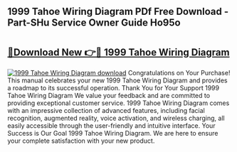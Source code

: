 ## 1999 Tahoe Wiring Diagram PDf Free Download - Part-SHu Service Owner Guide Ho95o

# <h2><a href="http://dfj93n.blite.top/?on=1999+Tahoe+Wiring+Diagram">🔗Download New 👉🔴 1999 Tahoe Wiring Diagram</a></h2>

[![1999 Tahoe Wiring Diagram download](https://i.imgur.com/lujVjoI.png)](http://dfj93n.blite.top/?on=1999+Tahoe+Wiring+Diagram)
Congratulations on Your Purchase! This manual celebrates your new 1999 Tahoe Wiring Diagram and provides a roadmap to its successful operation. Thank You for Your Support 1999 Tahoe Wiring Diagram We value your feedback and are committed to providing exceptional customer service. 1999 Tahoe Wiring Diagram comes with an impressive collection of advanced features, including facial recognition, augmented reality, voice activation, and wireless charging, all easily accessible through the user-friendly and intuitive interface. Your Success is Our Goal 1999 Tahoe Wiring Diagram. We are here to ensure your complete satisfaction with your new product.
